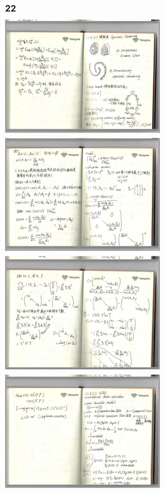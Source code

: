 # 22
![image](/images/22spectral_clus.png)

![image](/images/22spectral_clus1.png)

![image](/images/22spectral_clus2.png)

![image](/images/22spectral_clus3.png)